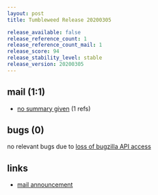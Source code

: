 ```yaml
---
layout: post
title: Tumbleweed Release 20200305

release_available: false
release_reference_count: 1
release_reference_count_mail: 1
release_score: 94
release_stability_level: stable
release_version: 20200305
---
```


## mail (1:1)

- [no summary given](https://github.com/boombatower/tumbleweed-review/issues/10) (1 refs)

## bugs (0)

<!--more-->

no relevant bugs due to [loss of bugzilla API access](https://bugzilla.opensuse.org/show_bug.cgi?id=1157722)



## links

- [mail announcement](https://github.com/boombatower/tumbleweed-review/issues/10)
